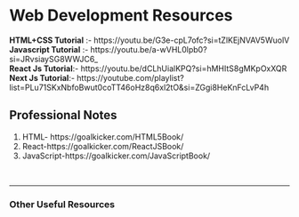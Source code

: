 <h1> Web Development Resources</h1>
<div><b>HTML+CSS Tutorial</b> :- https://youtu.be/G3e-cpL7ofc?si=tZlKEjNVAV5WuolV
<br>
<b>Javascript Tutorial</b> :- https://youtu.be/a-wVHL0lpb0?si=JRvsiaySG8WWJC6_
<br>
<b>React Js Tutorial</b>:- https://youtu.be/dCLhUialKPQ?si=hMHItS8gMKpOxXQR
<br>
<b>Next Js Tutorial</b>:- https://youtube.com/playlist?list=PLu71SKxNbfoBwut0coTT46oHz8q6xl2tO&si=ZGgi8HeKnFcLvP4h</div>

<h2>Professional Notes</h2>
<ol>
  <li>HTML- https://goalkicker.com/HTML5Book/</li>
  <li>React-https://goalkicker.com/ReactJSBook/</li>
  <li>JavaScript-https://goalkicker.com/JavaScriptBook/ </li>
</ol>
<br>
<hr>
<h3> Other Useful Resources</h3>
